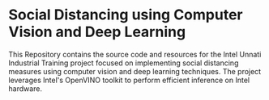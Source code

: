 # Social Distancing using Computer Vision and Deep Learning

This Repository contains the source code and resources for the Intel Unnati Industrial Training project focused on implementing social distancing measures using computer vision and deep learning techniques. The project leverages Intel's OpenVINO toolkit to perform efficient inference on Intel hardware.
